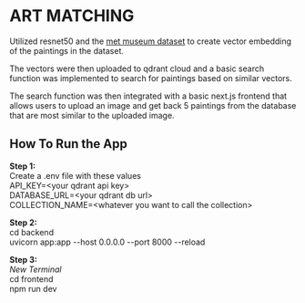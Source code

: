 # ART MATCHING

Utilized resnet50 and the [met museum dataset](https://github.com/metmuseum/openaccess/blob/master/MetObjects.csv) to create vector embedding of the paintings in the dataset.

The vectors were then uploaded to qdrant cloud and a basic search function was implemented to search for paintings based on similar vectors.

The search function was then integrated with a basic next.js frontend that allows users to upload an image and get back 5 paintings from the database that are most similar to the uploaded image.

## **How To Run the App**
**Step 1:**  
Create a .env file with these values  
API_KEY=\<your qdrant api key\>  
DATABASE_URL=\<your qdrant db url\>  
COLLECTION_NAME=\<whatever you want to call the collection\>  

**Step 2:**  
cd backend  
uvicorn app:app --host 0.0.0.0 --port 8000 --reload  

**Step 3:**  
*New Terminal*  
cd frontend  
npm run dev